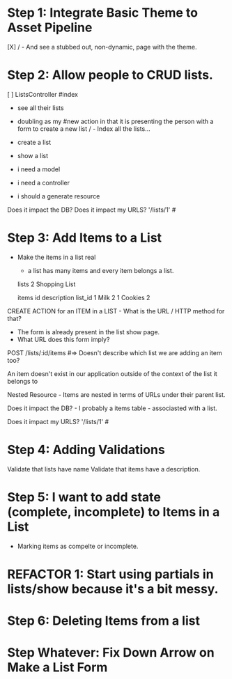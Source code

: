 # Step 1: Integrate Basic Theme to Asset Pipeline

[X] / - And see a stubbed out, non-dynamic, page with the theme.

# Step 2: Allow people to CRUD lists.
[ ] ListsController
  #index
  - see all their lists
  - doubling as my #new action in that it is presenting the person with a form to create a new list
  / - Index all the lists...
- create a list

- show a list

- i need a model
- i need a controller
- i should a generate resource

Does it impact the DB?
Does it impact my URLS? '/lists/1' #

# Step 3: Add Items to a List

  - Make the items in a list real
    - a list has many items and every item belongs a list.

    lists
    2       Shopping List

    items
    id       description    list_id
    1         Milk              2
    1         Cookies           2


  CREATE ACTION for an ITEM in a LIST - What is the URL / HTTP method for that?

  - The form is already present in the list show page.
  - What URL does this form imply?

  POST /lists/:id/items #=> Doesn't describe which list we are adding an item too?

  An item doesn't exist in our application outside of the context of the list it belongs to

  Nested Resource - Items are nested in terms of URLs under their parent list.

  Does it impact the DB? - I probably a items table - associasted with a list.


  Does it impact my URLS? '/lists/1' #

# Step 4: Adding Validations

Validate that lists have name
Validate that items have a description.

# Step 5: I want to add state (complete, incomplete) to Items in a List
  - Marking items as compelte or incomplete.

# REFACTOR 1: Start using partials in lists/show because it's a bit messy.

# Step 6: Deleting Items from a list

# Step Whatever: Fix Down Arrow on Make a List Form
